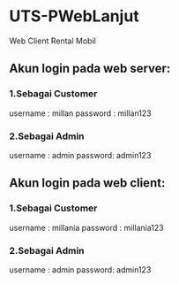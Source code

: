 # UTS-PWebLanjut
 Web Client Rental Mobil
## Akun login pada web server:
### 1.Sebagai Customer 
username : millan
password : millan123

### 2.Sebagai Admin
username : admin
password: admin123

## Akun login pada web client:
### 1.Sebagai Customer
username : millania
password : millania123

### 2.Sebagai Admin
username : admin
password: admin123
